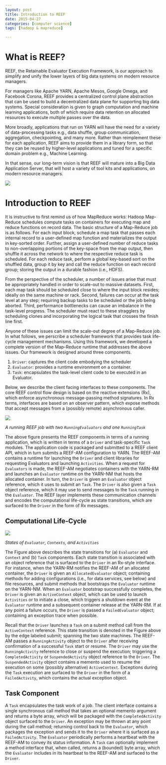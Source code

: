```yaml
---
layout: post
title: Introduction to REEF 
date: 2015-04-27
categories: [computer science]
tags: [hadoop & mapreduce]

---
```


# What is REEF?

REEF, the Retainable Evaluator Execution Framework, is our approach to simplify and unify the lower layers of big data systems on modern resource managers.

For managers like Apache YARN, Apache Mesos, Google Omega, and Facebook Corona, REEF provides a centralized control plane abstraction that can be used to build a decentralized data plane for supporting big data systems. Special consideration is given to graph computation and machine learning applications, both of which require data retention on allocated resources to execute multiple passes over the data.

More broadly, applications that run on YARN will have the need for a variety of data-processing tasks e.g., data shuffle, group communication, aggregation, checkpointing, and many more. Rather than reimplement these for each application, REEF aims to provide them in a library form, so that they can be reused by higher-level applications and tuned for a specific domain problem e.g., Machine Learning.

In that sense, our long-term vision is that REEF will mature into a Big Data Application Server, that will host a variety of tool kits and applications, on modern resource managers.

[![](http://sungsoo.github.com/images/REEFDiagram.png)](http://sungsoo.github.com/images/REEFDiagram.png)

Introduction to REEF
====================

It is instructive to first remind us of how MapReduce works: Hadoop
Map-Reduce schedules compute tasks on containers for executing map and
reduce functions on record data. The basic structure of a Map-Reduce job
is as follows. For each input block, schedule a map task that passes
each internal record to a user-defined map function and materializes the
output in key-sorted order. Further, assign a user-defined number of
reduce tasks to non-overlapping portions of the key-space from the map
output, then shuffle it across the network to where the respective
reduce task is scheduled. For each reduce task, perform a global
key-based sort on the shuffled data, group it by key and call the reduce
function on each record group; storing the output in a durable fashion
(i.e., HDFS).

From the perspective of the scheduler, a number of issues arise that
must be appropriately handled in order to scale-out to massive datasets.
First, each map task should be scheduled close to where the input block
resides; ideally on the same machine or rack. Second, failures can occur
at the task level at any step; requiring backup tasks to be scheduled or
the job being aborted. Third, performance bottlenecks can cause an
imbalance in the task-level progress. The scheduler must react to these
stragglers by scheduling clones and incorporating the logical task that
crosses the finish line first.

Anyone of these issues can limit the scale-out degree of a Map-Reduce
job. In what follows, we perscribe a scheduler framework that provides
task life-cycle management mechanisms. Using this framework, we
developed a complete version of the Map-Reduce runtime that addresses
the above issues. Our framework is designed around three components.

1.  `Driver`: captures the client code embodying the scheduler
2.  `Evaluator`: provides a runtime environment on a container.
3.  `Task`: encapsulates the task-level client code to be executed in an
    Evaluator.

Below, we describe the client facing interfaces to these components. The
core REEF control flow design is based on the reactive extensions (Rx),
which enforce asynchronous message-passing method signatures. In Rx
terms, interfaces are based on an observer pattern, which expose methods
that accept messages from a (possibly remote) asynchronous caller.



[![](http://sungsoo.github.com/images/reef-architecture.png)](http://sungsoo.github.com/images/reef-architecture.png)

*A running REEF job with two `RunningEvaluators` and one `RunningTask`*



The above figure presents the REEF components in terms of a running
application, which is written in terms of a `Driver` and task-specific
`Task` modules. The application code is packaged and submitted to a REEF
client API, which in turn submits a REEF-AM configuration to YARN. The
REEF-AM contains a runtime for launching the `Driver` and client
libraries for requesting Evaluators and launching `Activities`. When a
request for `Evaluators` is made, the REEF-AM negotiates containers with
the YARN-RM and launches an `Evaluator` runtime on the YARN-NM that
hosts the allocated container. In turn, the `Driver` is given an
`Evaluator` object reference, which it uses to submit an `Task`. The
`Driver` is also given a `Task` object reference, which it may use to
send messages to the `Task` running in the `Evaluator`. The REEF layer
implements these communication channels and encodes the computational
life-cycle as state transitions, which are surfaced to the `Driver` in
the form of Rx messages.


## Computational Life-Cycle



[![](http://sungsoo.github.com/images/states-horizontal.png)](http://sungsoo.github.com/images/states-horizontal.png)

*States of `Evaluator`, `Contexts`, and `Activities`*



The Figure above describes the state transitions for (a) `Evaluator` and
`Context` and (b) `Task` components. Each state transition is associated
with an object reference that is surfaced to the `Driver` in an Rx-style
interface. For instance, when the YARN-RM notifies the REEF-AM of an
allocated container, the `Driver` is given an `AllocatedEvaluator`
object; containing methods for adding configurations (i.e., for data
services, see below) and file resources, and submit methods that
bootstraps the `Evaluator` runtime on the YARN-NM. When an `Evaluator`
bootstrap successfully completes, the `Driver` is given an
`ActiveContext` object, which can be used to launch `Activities` or to
initiate a close, which triggers a shutdown event at the `Evaluator`
runtime and a subsequent container release at the YARN-RM. If at any
point a failure occurs, the `Driver` is passed a `FailedEvaluator`
object; containing an exception trace when possible.

Recall that the `Driver` launches a `Task` on a submit method call from
the `ActiveContext` reference. This state transition is denoted in the
Figure above by the edge labeled submit; spanning the two state
machines. The REEF-AM passes a `RunningActivity` object to the `Driver`
after receiving confirmation of a successful `Task` start or resume. The
`Driver` may use the `RunningActivity` reference to close or suspend the
execution; triggering a `CompletedActivity` or `SuspendedActivity`
object reference to the `Driver`. The `SuspendedActivity` object
contains a memento used to resume the execution on some (possibly
alternative) `ActiveContext`. Exceptions during the `Task` execution are
surfaced to the `Driver` in the form of a `FailedActivity`, which
contains the actual exception object.


## Task Component

A `Task` encapsulates the task work of a job. The client interface
contains a single synchronous call method that takes an optional memento
argument and returns a byte array, which will be packaged with the
`CompletedActivity` object surfaced to the `Driver`. An exception may be
thrown at any point during the call method; returning control back to
the `Evaluator`, which packages the exception and sends it to the
`Driver` where it is surfaced as a `FailedActivity`. The `Evaluator`
periodically performs a heartbeat with the REEF-AM to convey its status
information. A `Task` can optionally implement a method interface that,
when called, returns a (bounded) byte array, which the `Evaluator`
includes in its heartbeat to the REEF-AM and surfaced to the `Driver`.




